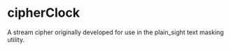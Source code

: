 # cipherClock
A stream cipher originally developed for use in the plain_sight text masking utility.
